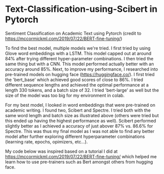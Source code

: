 # Text-Classification-using-Scibert in Pytorch
Sentiment Classification on Academic Text using Pytorch (credit to https://mccormickml.com/2019/07/22/BERT-fine-tuning/)

To find the best model, multiple models we're tried. I first tried by using Glove word embeddings with a LSTM. This model capped out at around 84% after trying different hyper-parameter combinations. I then tried the same thing but with a CNN. This model performed actually better with an accuracy around 85%. Next, to improve my performance, I researched into pre-trained models on hugging face (https://huggingface.co/). I first tried the 'bert_base' which achieved good scores of close to 86%. I tried different sequence lengths and achieved the optimal performance at a length 330 tokens, and a batch size of 32. I tried 'bert-large' as well but the size of the model was too big for my environment in colab. 

For my best model, I looked in word embeddings that were pre-trained on academic writing. I found two, Scibert and Spectre. I tried both with the same word length and batch size as illustrated above (others were tried but this ended up having the highest performance as well). Scibert performed slightly better as I achieved a accuracy of just abover 87% vs. 86.6% for Spectre. This was thus my final model as I was not able to find any better model after further exploring different hyperparameter combinations (learning rate, epochs, opimizers, etc...).

My code below was inspired based on a tutorial I did at https://mccormickml.com/2019/07/22/BERT-fine-tuning/ which helped me learn how to use pre-trainers such as Bert amongst others from hugging face. 
